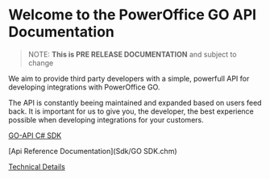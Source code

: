 Welcome to the PowerOffice GO API Documentation
===============================================

> NOTE: **This is PRE RELEASE DOCUMENTATION** and subject to change

We aim to provide third party developers with a simple, powerfull API for developing integrations with PowerOffice GO.

The API is constantly beeing maintained and expanded based on users feed back. It is important for us to give you, the developer, the best experience possible when developing integrations for your customers.

[GO-API C# SDK](Sdk/Introduction.md)

[Api Reference Documentation](Sdk/GO SDK.chm)

[Technical Details](Details/Introduction.md)
